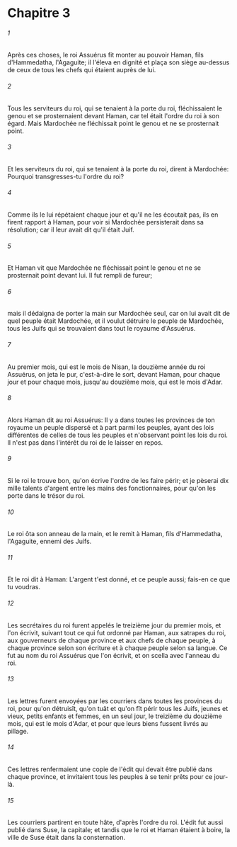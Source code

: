 # Chapitre 3

###### 1
Après ces choses, le roi Assuérus fit monter au pouvoir Haman, fils d'Hammedatha, l'Agaguite; il l'éleva en dignité et plaça son siège au-dessus de ceux de tous les chefs qui étaient auprès de lui.
###### 2
Tous les serviteurs du roi, qui se tenaient à la porte du roi, fléchissaient le genou et se prosternaient devant Haman, car tel était l'ordre du roi à son égard. Mais Mardochée ne fléchissait point le genou et ne se prosternait point.
###### 3
Et les serviteurs du roi, qui se tenaient à la porte du roi, dirent à Mardochée: Pourquoi transgresses-tu l'ordre du roi?
###### 4
Comme ils le lui répétaient chaque jour et qu'il ne les écoutait pas, ils en firent rapport à Haman, pour voir si Mardochée persisterait dans sa résolution; car il leur avait dit qu'il était Juif.
###### 5
Et Haman vit que Mardochée ne fléchissait point le genou et ne se prosternait point devant lui. Il fut rempli de fureur;
###### 6
mais il dédaigna de porter la main sur Mardochée seul, car on lui avait dit de quel peuple était Mardochée, et il voulut détruire le peuple de Mardochée, tous les Juifs qui se trouvaient dans tout le royaume d'Assuérus.
###### 7
Au premier mois, qui est le mois de Nisan, la douzième année du roi Assuérus, on jeta le pur, c'est-à-dire le sort, devant Haman, pour chaque jour et pour chaque mois, jusqu'au douzième mois, qui est le mois d'Adar.
###### 8
Alors Haman dit au roi Assuérus: Il y a dans toutes les provinces de ton royaume un peuple dispersé et à part parmi les peuples, ayant des lois différentes de celles de tous les peuples et n'observant point les lois du roi. Il n'est pas dans l'intérêt du roi de le laisser en repos.
###### 9
Si le roi le trouve bon, qu'on écrive l'ordre de les faire périr; et je pèserai dix mille talents d'argent entre les mains des fonctionnaires, pour qu'on les porte dans le trésor du roi.
###### 10
Le roi ôta son anneau de la main, et le remit à Haman, fils d'Hammedatha, l'Agaguite, ennemi des Juifs.
###### 11
Et le roi dit à Haman: L'argent t'est donné, et ce peuple aussi; fais-en ce que tu voudras.
###### 12
Les secrétaires du roi furent appelés le treizième jour du premier mois, et l'on écrivit, suivant tout ce qui fut ordonné par Haman, aux satrapes du roi, aux gouverneurs de chaque province et aux chefs de chaque peuple, à chaque province selon son écriture et à chaque peuple selon sa langue. Ce fut au nom du roi Assuérus que l'on écrivit, et on scella avec l'anneau du roi.
###### 13
Les lettres furent envoyées par les courriers dans toutes les provinces du roi, pour qu'on détruisît, qu'on tuât et qu'on fît périr tous les Juifs, jeunes et vieux, petits enfants et femmes, en un seul jour, le treizième du douzième mois, qui est le mois d'Adar, et pour que leurs biens fussent livrés au pillage.
###### 14
Ces lettres renfermaient une copie de l'édit qui devait être publié dans chaque province, et invitaient tous les peuples à se tenir prêts pour ce jour-là.
###### 15
Les courriers partirent en toute hâte, d'après l'ordre du roi. L'édit fut aussi publié dans Suse, la capitale; et tandis que le roi et Haman étaient à boire, la ville de Suse était dans la consternation.
